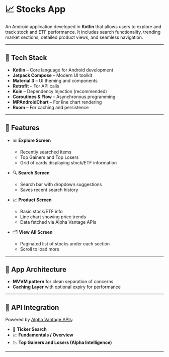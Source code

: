 # 📈 Stocks App

An Android application developed in **Kotlin** that allows users to explore and track stock and ETF performance. It includes search functionality, trending market sections, detailed product views, and seamless navigation.

---

## 🚀 Tech Stack

- **Kotlin** – Core language for Android development  
- **Jetpack Compose** – Modern UI toolkit  
- **Material 3** – UI theming and components  
- **Retrofit** – For API calls  
- **Koin** – Dependency Injection (recommended)  
- **Coroutines & Flow** – Asynchronous programming  
- **MPAndroidChart** – For line chart rendering  
- **Room** – For caching and persistence  

---

## 📱 Features

- 📊 **Explore Screen**
  - Recently searched items
  - Top Gainers and Top Losers
  - Grid of cards displaying stock/ETF information

- 🔍 **Search Screen**
  - Search bar with dropdown suggestions
  - Saves recent search history

- 📈 **Product Screen**
  - Basic stock/ETF info
  - Line chart showing price trends
  - Data fetched via Alpha Vantage APIs

- 🗂️ **View All Screen**
  - Paginated list of stocks under each section
  - Scroll to load more

---

## 🧠 App Architecture

- **MVVM pattern** for clean separation of concerns  
- **Caching Layer** with optional expiry for performance  

---

## 🔗 API Integration

Powered by [Alpha Vantage APIs](https://www.alphavantage.co):

- 🔎 **Ticker Search**
- 📈 **Fundamentals / Overview**
- 📉 **Top Gainers and Losers (Alpha Intelligence)**

---
